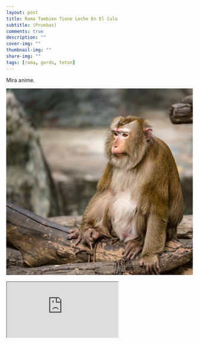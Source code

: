 ```yaml
---
layout: post
title: Rama Tambien Tiene Leche En El Culo
subtitle: (Pruebas)
comments: true
description: ""
cover-img: ""
thumbnail-img: ""
share-img: ""
tags: [rama, gordo, teton]
---
```


Mira anime.

![Rama](/assets/img/ramamacaco.png)

<div class="video-container"><iframe src="https://media.tenor.co/videos/a7494f2eb51f3fd3ff6abb49ea982aab/mp4"></iframe></div>
